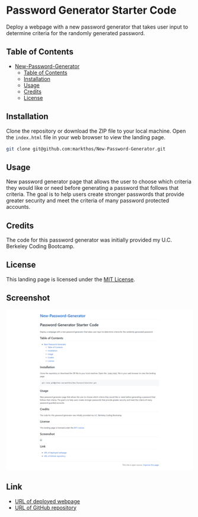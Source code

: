 # Password Generator Starter Code
Deploy a webpage with a new password generator that takes user input to determine criteria for the randomly generated password.
## Table of Contents

- [New-Password-Generator](#New-Password-Generator)
  - [Table of Contents](#table-of-contents)
  - [Installation](#installation)
  - [Usage](#usage)
  - [Credits](#credits)
  - [License](#license)

## Installation

Clone the repository or download the ZIP file to your local machine. Open the `index.html` file in your web browser to view the landing page.

```sh
git clone git@github.com:markthos/New-Password-Generator.git
```

## Usage

New password generator page that allows the user to choose which criteria they would like or need before generating a password that follows that criteria. The goal is to help users create stronger passwords that provide greater security and meet the criteria of many password protected accounts.

## Credits

The code for this password generator was initially provided my U.C. Berkeley Coding Bootcamp.

## License

This landing page is licensed under the [MIT License](https://opensource.org/licenses/MIT).

## Screenshot

<img src="Develop/Assets/screencapture-markthos-github-io-New-Password-Generator-2023-05-18-16_51_08.png">

## Link

<ul>
  <li><a href="https://markthos.github.io/Professional-Webpage-Portfolio/">URL of deployed webpage</a></li>
  <li><a href="https://github.com/markthos/Professional-Webpage-Portfolio.git">URL of GitHub repository</a></li>
</ul>